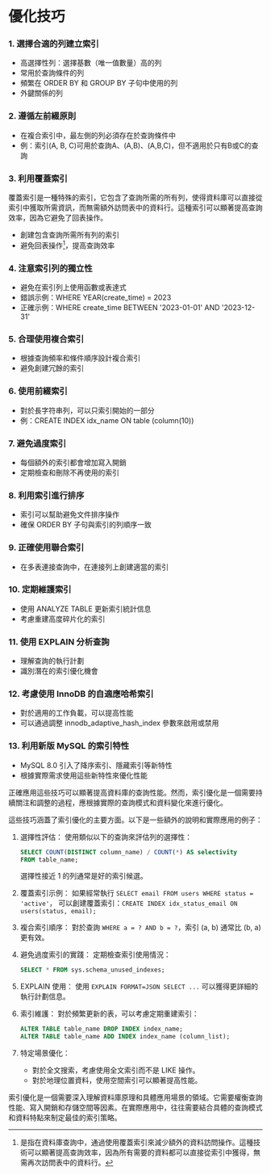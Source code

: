 # 優化技巧

### 1. 選擇合適的列建立索引

* 高選擇性列：選擇基數（唯一值數量）高的列
* 常用於查詢條件的列
* 頻繁在 ORDER BY 和 GROUP BY 子句中使用的列
* 外鍵關係的列

### 2. 遵循左前綴原則

* 在複合索引中，最左側的列必須存在於查詢條件中
* 例：索引(A, B, C)可用於查詢A、(A,B)、(A,B,C)，但不適用於只有B或C的查詢

### 3. 利用覆蓋索引

覆蓋索引是一種特殊的索引，它包含了查詢所需的所有列，使得資料庫可以直接從索引中獲取所需資訊，而無需額外訪問表中的資料行。這種索引可以顯著提高查詢效率，因為它避免了回表操作。

* 創建包含查詢所需所有列的索引
* 避免回表操作[^1]，提高查詢效率

### 4. 注意索引列的獨立性

* 避免在索引列上使用函數或表達式
* 錯誤示例：WHERE YEAR(create\_time) = 2023
* 正確示例：WHERE create\_time BETWEEN '2023-01-01' AND '2023-12-31'

### 5. 合理使用複合索引

* 根據查詢頻率和條件順序設計複合索引
* 避免創建冗餘的索引

### 6. 使用前綴索引

* 對於長字符串列，可以只索引開始的一部分
* 例：CREATE INDEX idx\_name ON table (column(10))

### 7. 避免過度索引

* 每個額外的索引都會增加寫入開銷
* 定期檢查和刪除不再使用的索引

### 8. 利用索引進行排序

* 索引可以幫助避免文件排序操作
* 確保 ORDER BY 子句與索引的列順序一致

### 9. 正確使用聯合索引

* 在多表連接查詢中，在連接列上創建適當的索引

### 10. 定期維護索引

* 使用 ANALYZE TABLE 更新索引統計信息
* 考慮重建高度碎片化的索引

### 11. 使用 EXPLAIN 分析查詢

* 理解查詢的執行計劃
* 識別潛在的索引優化機會

### 12. 考慮使用 InnoDB 的自適應哈希索引

* 對於適用的工作負載，可以提高性能
* 可以通過調整 innodb\_adaptive\_hash\_index 參數來啟用或禁用

### 13. 利用新版 MySQL 的索引特性

* MySQL 8.0 引入了降序索引、隱藏索引等新特性
* 根據實際需求使用這些新特性來優化性能

正確應用這些技巧可以顯著提高資料庫的查詢性能。然而，索引優化是一個需要持續關注和調整的過程，應根據實際的查詢模式和資料變化來進行優化。

這些技巧涵蓋了索引優化的主要方面。以下是一些額外的說明和實際應用的例子：

1.  選擇性評估： 使用類似以下的查詢來評估列的選擇性：

    ```sql
    SELECT COUNT(DISTINCT column_name) / COUNT(*) AS selectivity
    FROM table_name;

    ```

    選擇性接近 1 的列通常是好的索引候選。
2. 覆蓋索引示例： 如果經常執行 `SELECT email FROM users WHERE status = 'active'`， 可以創建覆蓋索引：`CREATE INDEX idx_status_email ON users(status, email);`
3. 複合索引順序： 對於查詢 `WHERE a = ? AND b = ?`，索引 (a, b) 通常比 (b, a) 更有效。
4.  避免過度索引的實踐： 定期檢查索引使用情況：

    ```sql
    SELECT * FROM sys.schema_unused_indexes;

    ```
5. EXPLAIN 使用： 使用 `EXPLAIN FORMAT=JSON SELECT ...` 可以獲得更詳細的執行計劃信息。
6.  索引維護： 對於頻繁更新的表，可以考慮定期重建索引：

    ```sql
    ALTER TABLE table_name DROP INDEX index_name;
    ALTER TABLE table_name ADD INDEX index_name (column_list);

    ```
7. 特定場景優化：
   * 對於全文搜索，考慮使用全文索引而不是 LIKE 操作。
   * 對於地理位置資料，使用空間索引可以顯著提高性能。

索引優化是一個需要深入理解資料庫原理和具體應用場景的領域。它需要權衡查詢性能、寫入開銷和存儲空間等因素。在實際應用中，往往需要結合具體的查詢模式和資料特點來制定最佳的索引策略。

[^1]: 是指在資料庫查詢中，通過使用覆蓋索引來減少額外的資料訪問操作。這種技術可以顯著提高查詢效率，因為所有需要的資料都可以直接從索引中獲得，無需再次訪問表中的資料行。